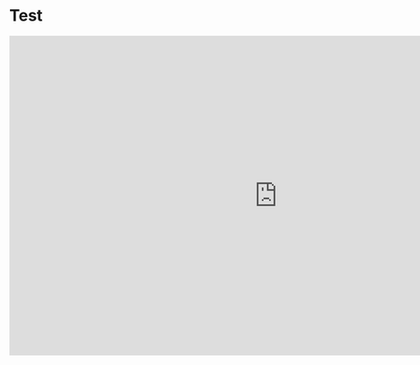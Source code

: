 # Test


<iframe src="https://apps.zum.de/h5p/15126/embed" width="954" height="569" frameborder="0" allowfullscreen="allowfullscreen"></iframe><script src="https://apps.zum.de/modules/contrib/h5p/vendor/h5p/h5p-core/js/h5p-resizer.js" charset="UTF-8"></script>
